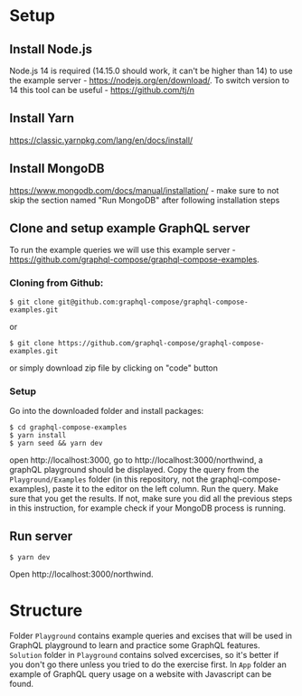# Setup

## Install Node.js
Node.js 14 is required (14.15.0 should work, it can't be higher than 14) to use the example server - https://nodejs.org/en/download/. 
To switch version to 14 this tool can be useful - https://github.com/tj/n

## Install Yarn
https://classic.yarnpkg.com/lang/en/docs/install/

## Install MongoDB
https://www.mongodb.com/docs/manual/installation/ - make sure to not skip the section named "Run MongoDB" after
following installation steps

## Clone and setup example GraphQL server
To run the example queries we will use this example server - https://github.com/graphql-compose/graphql-compose-examples.

### Cloning from Github:
```shell
$ git clone git@github.com:graphql-compose/graphql-compose-examples.git
````
or
```shell
$ git clone https://github.com/graphql-compose/graphql-compose-examples.git
````
or simply download zip file by clicking on "code" button
### Setup
Go into the downloaded folder and install packages:
```shell
$ cd graphql-compose-examples
$ yarn install
$ yarn seed && yarn dev
```
open http://localhost:3000, go to http://localhost:3000/northwind, a graphQL playground should be displayed.
Copy the query from the `Playground/Examples` folder (in this repository, not the graphql-compose-examples), paste it to the editor on the left column. Run the query.
Make sure that you get the results. If not, make sure you did all the previous steps in this instruction,
for example check if your MongoDB process is running.

## Run server
```shell
$ yarn dev
```
Open http://localhost:3000/northwind.

# Structure
Folder `Playground` contains example queries and excises that will be used in GraphQL playground to learn and practice some GraphQL features.
`Solution` folder in `Playground` contains solved excercises, so it's better if you don't go there unless you tried to do the exercise first.
In `App` folder an example of GraphQL query usage on a website with Javascript can be found.